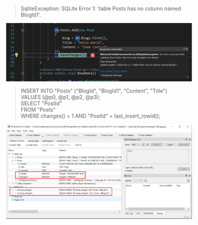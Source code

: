 >SqliteException: SQLite Error 1: 'table Posts has no column named BlogId1'.

![Exception](readme-images/exception.png)

>INSERT INTO "Posts" ("BlogId", "BlogId1", "Content", "Title")  
VALUES (@p0, @p1, @p2, @p3);  
SELECT "PostId"  
FROM "Posts"  
WHERE changes() = 1 AND "PostId" = last_insert_rowid();  

![Db Schema](readme-images/db-schema.png)